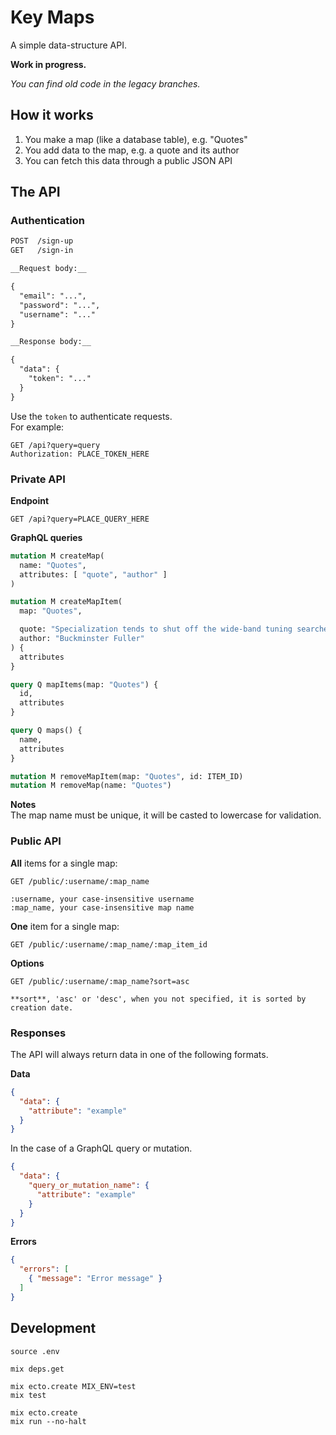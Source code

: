 # Key Maps

A simple data-structure API.

__Work in progress.__

_You can find old code in the legacy branches._



## How it works

1. You make a map (like a database table), e.g. "Quotes"
2. You add data to the map, e.g. a quote and its author
3. You can fetch this data through a public JSON API



## The API

### Authentication

```markdown
POST  /sign-up
GET   /sign-in

__Request body:__

{
  "email": "...",
  "password": "...",
  "username": "..."
}

__Response body:__

{
  "data": {
    "token": "..."
  }
}
```

Use the `token` to authenticate requests.  
For example:

```http
GET /api?query=query
Authorization: PLACE_TOKEN_HERE
```


### Private API

__Endpoint__

```http
GET /api?query=PLACE_QUERY_HERE
```

__GraphQL queries__

```graphql
mutation M createMap(
  name: "Quotes",
  attributes: [ "quote", "author" ]
)

mutation M createMapItem(
  map: "Quotes",

  quote: "Specialization tends to shut off the wide-band tuning searches and thus to preclude further discovery.",
  author: "Buckminster Fuller"
) {
  attributes
}

query Q mapItems(map: "Quotes") {
  id,
  attributes
}

query Q maps() {
  name,
  attributes
}

mutation M removeMapItem(map: "Quotes", id: ITEM_ID)
mutation M removeMap(name: "Quotes")
```

__Notes__  
The map name must be unique, it will be casted to lowercase for validation.


### Public API

__All__ items for a single map:

```
GET /public/:username/:map_name

:username, your case-insensitive username
:map_name, your case-insensitive map name
```

__One__ item for a single map:

```
GET /public/:username/:map_name/:map_item_id
```

__Options__

```
GET /public/:username/:map_name?sort=asc

**sort**, 'asc' or 'desc', when you not specified, it is sorted by creation date.
```


### Responses

The API will always return data in one of the following formats.

__Data__

```json
{
  "data": {
    "attribute": "example"
  }
}
```

In the case of a GraphQL query or mutation.

```json
{
  "data": {
    "query_or_mutation_name": {
      "attribute": "example"
    }
  }
}
```

__Errors__

```json
{
  "errors": [
    { "message": "Error message" }
  ]
}
```



## Development

```
source .env

mix deps.get

mix ecto.create MIX_ENV=test
mix test

mix ecto.create
mix run --no-halt
```
